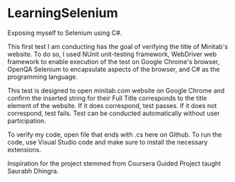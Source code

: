 # LearningSelenium
Exposing myself to Selenium using C#. 

This first test I am conducting has the goal of verifying the title of Minitab's website. To do so, I used NUnit unit-testing framework, WebDriver web framework to enable execution of the test on Google Chrome's browser, OpenQA Selenium to encapsulate aspects of the browser, and C# as the programming language. 

This test is designed to open minitab.com website on Google Chrome and confirm the inserted string for their Full Title corresponds to the title element of the website. If it does correspond, test passes. If it does not correspond, test fails. Test can be conducted automatically without user participation. 

To verify my code, open file that ends with .cs here on Github. To run the code, use Visual Studio code and make sure to install the necessary extensions. 

Inspiration for the project stemmed from Coursera Guided Project taught Saurabh Dhingra.
